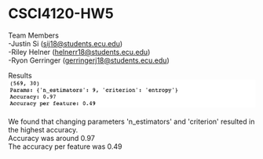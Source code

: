 # CSCI4120-HW5


Team Members<br>
-Justin Si (sij18@students.ecu.edu)<br>
-Riley Helner (helnerr18@students.ecu.edu)<br>
-Ryon Gerringer (gerringerj18@students.ecu.edu) <br>


Results <br>
![Results.png](Results.png)<br>
<br>
We found that changing parameters 'n_estimators' and 'criterion' resulted in the highest accuracy. <br>
Accuracy was around 0.97 <br>
The accuracy per feature was 0.49
